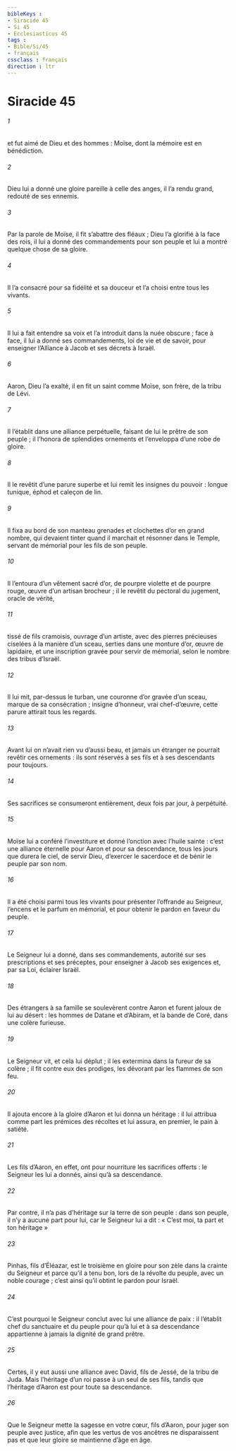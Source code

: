 ```yaml
---
bibleKeys : 
- Siracide 45
- Si 45
- Ecclesiasticus 45
tags : 
- Bible/Si/45
- français
cssclass : français
direction : ltr
---
```


# Siracide 45

###### 1
et fut aimé de Dieu et des hommes :
Moïse, dont la mémoire est en bénédiction.
###### 2
Dieu lui a donné une gloire pareille à celle des anges,
il l’a rendu grand, redouté de ses ennemis.
###### 3
Par la parole de Moïse, il fit s’abattre des fléaux ;
Dieu l’a glorifié à la face des rois,
il lui a donné des commandements pour son peuple
et lui a montré quelque chose de sa gloire.
###### 4
Il l’a consacré pour sa fidélité et sa douceur
et l’a choisi entre tous les vivants.
###### 5
Il lui a fait entendre sa voix
et l’a introduit dans la nuée obscure ;
face à face, il lui a donné ses commandements,
loi de vie et de savoir,
pour enseigner l’Alliance à Jacob
et ses décrets à Israël.
###### 6
Aaron, Dieu l’a exalté,
il en fit un saint comme Moïse,
son frère, de la tribu de Lévi.
###### 7
Il l’établit dans une alliance perpétuelle,
faisant de lui le prêtre de son peuple ;
il l’honora de splendides ornements
et l’enveloppa d’une robe de gloire.
###### 8
Il le revêtit d’une parure superbe
et lui remit les insignes du pouvoir :
longue tunique, éphod et caleçon de lin.
###### 9
Il fixa au bord de son manteau
grenades et clochettes d’or en grand nombre,
qui devaient tinter quand il marchait
et résonner dans le Temple,
servant de mémorial pour les fils de son peuple.
###### 10
Il l’entoura d’un vêtement sacré
d’or, de pourpre violette et de pourpre rouge,
œuvre d’un artisan brocheur ;
il le revêtit du pectoral du jugement, oracle de vérité,
###### 11
tissé de fils cramoisis, ouvrage d’un artiste,
avec des pierres précieuses ciselées à la manière d’un sceau,
serties dans une monture d’or, œuvre de lapidaire,
et une inscription gravée pour servir de mémorial,
selon le nombre des tribus d’Israël.
###### 12
Il lui mit, par-dessus le turban, une couronne d’or
gravée d’un sceau, marque de sa consécration ;
insigne d’honneur, vrai chef-d’œuvre,
cette parure attirait tous les regards.
###### 13
Avant lui on n’avait rien vu d’aussi beau,
et jamais un étranger ne pourrait revêtir ces ornements :
ils sont réservés à ses fils et à ses descendants
pour toujours.
###### 14
Ses sacrifices se consumeront entièrement,
deux fois par jour, à perpétuité.
###### 15
Moïse lui a conféré l’investiture
et donné l’onction avec l’huile sainte :
c’est une alliance éternelle pour Aaron et pour sa descendance,
tous les jours que durera le ciel,
de servir Dieu, d’exercer le sacerdoce
et de bénir le peuple par son nom.
###### 16
Il a été choisi parmi tous les vivants
pour présenter l’offrande au Seigneur,
l’encens et le parfum en mémorial,
et pour obtenir le pardon en faveur du peuple.
###### 17
Le Seigneur lui a donné, dans ses commandements,
autorité sur ses prescriptions et ses préceptes,
pour enseigner à Jacob ses exigences
et, par sa Loi, éclairer Israël.
###### 18
Des étrangers à sa famille se soulevèrent contre Aaron
et furent jaloux de lui au désert :
les hommes de Datane et d’Abiram,
et la bande de Coré, dans une colère furieuse.
###### 19
Le Seigneur vit, et cela lui déplut ;
il les extermina dans la fureur de sa colère ;
il fit contre eux des prodiges,
les dévorant par les flammes de son feu.
###### 20
Il ajouta encore à la gloire d’Aaron
et lui donna un héritage :
il lui attribua comme part les prémices des récoltes
et lui assura, en premier, le pain à satiété.
###### 21
Les fils d’Aaron, en effet, ont pour nourriture les sacrifices offerts :
le Seigneur les lui a donnés, ainsi qu’à sa descendance.
###### 22
Par contre, il n’a pas d’héritage sur la terre de son peuple :
dans son peuple, il n’y a aucune part pour lui,
car le Seigneur lui a dit :
« C’est moi, ta part et ton héritage »
###### 23
Pinhas, fils d’Éléazar, est le troisième en gloire
pour son zèle dans la crainte du Seigneur
et parce qu’il a tenu bon, lors de la révolte du peuple,
avec un noble courage ;
c’est ainsi qu’il obtint le pardon pour Israël.
###### 24
C’est pourquoi le Seigneur conclut avec lui une alliance de paix :
il l’établit chef du sanctuaire et du peuple
pour qu’à lui et à sa descendance
appartienne à jamais la dignité de grand prêtre.
###### 25
Certes, il y eut aussi une alliance avec David,
fils de Jessé, de la tribu de Juda.
Mais l’héritage d’un roi passe à un seul de ses fils,
tandis que l’héritage d’Aaron est pour toute sa descendance.
###### 26
Que le Seigneur mette la sagesse en votre cœur, fils d’Aaron,
pour juger son peuple avec justice,
afin que les vertus de vos ancêtres ne disparaissent pas
et que leur gloire se maintienne d’âge en âge.
